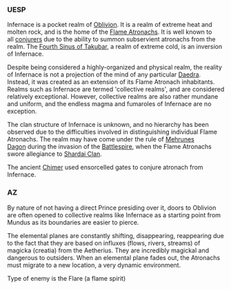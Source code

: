 ### UESP
Infernace is a pocket realm of [Oblivion](https://en.uesp.net/wiki/Lore:Oblivion "Lore:Oblivion"). It is a realm of extreme heat and molten rock, and is the home of the [Flame Atronachs](https://en.uesp.net/wiki/Lore:Flame_Atronach "Lore:Flame Atronach"). It is well known to all [conjurers](https://en.uesp.net/wiki/Lore:Conjuration "Lore:Conjuration") due to the ability to summon subservient atronachs from the realm. The [Fourth Sinus of Takubar](https://en.uesp.net/wiki/Lore:Fourth_Sinus_of_Takubar "Lore:Fourth Sinus of Takubar"), a realm of extreme cold, is an inversion of Infernace.

Despite being considered a highly-organized and physical realm, the reality of Infernace is not a projection of the mind of any particular [Daedra](https://en.uesp.net/wiki/Lore:Daedra "Lore:Daedra"). Instead, it was created as an extension of its Flame Atronach inhabitants. Realms such as Infernace are termed 'collective realms', and are considered relatively exceptional. However, collective realms are also rather mundane and uniform, and the endless magma and fumaroles of Infernace are no exception.

The clan structure of Infernace is unknown, and no hierarchy has been observed due to the difficulties involved in distinguishing individual Flame Atronachs. The realm may have come under the rule of [Mehrunes Dagon](https://en.uesp.net/wiki/Lore:Mehrunes_Dagon "Lore:Mehrunes Dagon") during the invasion of the [Battlespire](https://en.uesp.net/wiki/Lore:Battlespire "Lore:Battlespire"), when the Flame Atronachs swore allegiance to [Shardai Clan](https://en.uesp.net/wiki/Lore:Shardai_Clan "Lore:Shardai Clan").

The ancient [Chimer](https://en.uesp.net/wiki/Lore:Chimer "Lore:Chimer") used ensorcelled gates to conjure atronach from Infernace.
### AZ
By nature of not having a direct Prince presiding over it, doors to Oblivion are often opened to collective realms like Infernace as a starting point from Mundus as its boundaries are easier to pierce.

The elemental planes are constantly shifting, disappearing, reappearing due to the fact that they are based on influxes (flows, rivers, streams) of magicka (creatia) from the Aetherius. They are incredibly magickal and dangerous to outsiders. When an elemental plane fades out, the Atronachs must migrate to a new location, a very dynamic environment.

Type of enemy is the Flare (a flame spirit)